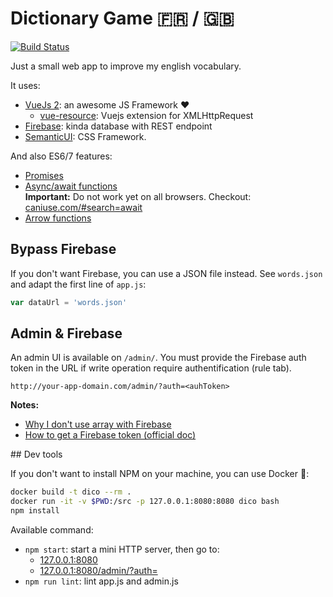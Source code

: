 # Dictionary Game 🇫🇷 / 🇬🇧

[![Build Status](https://travis-ci.org/maxpou/dictionary-game.svg?branch=master)](https://travis-ci.org/maxpou/dictionary-game)

Just a small web app to improve my english vocabulary.

It uses: 

* [VueJs 2](https://vuejs.org/): an awesome JS Framework ❤️
  * [vue-resource](https://github.com/pagekit/vue-resource): Vuejs extension for XMLHttpRequest
* [Firebase](https://console.firebase.google.com/): kinda database with REST endpoint
* [SemanticUI](http://semantic-ui.com/): CSS Framework.

And also ES6/7 features:

* [Promises](https://developer.mozilla.org/fr/docs/Web/JavaScript/Reference/Objets_globaux/Promise)
* [Async/await functions](https://developer.mozilla.org/en-US/docs/Web/JavaScript/Reference/Statements/async_function)  
**Important:** Do not work yet on all browsers. Checkout: [caniuse.com/#search=await](http://caniuse.com/#search=await)
* [Arrow functions](https://developer.mozilla.org/en-US/docs/Web/JavaScript/Reference/Functions/Arrow_functions)

## Bypass Firebase

If you don't want Firebase, you can use a JSON file instead. See `words.json` and adapt the first line of `app.js`:

```js
var dataUrl = 'words.json'
```

## Admin & Firebase

An admin UI is available on `/admin/`. You must provide the Firebase auth token in the URL if write operation require authentification (rule tab).

  ```
  http://your-app-domain.com/admin/?auth=<auhToken>
  ```

**Notes:**

* [Why I don't use array with Firebase](https://firebase.googleblog.com/2014/04/best-practices-arrays-in-firebase.html)
* [How to get a Firebase token (official doc)](https://firebase.google.com/docs/reference/rest/database/user-auth)

## Dev tools

If you don't want to install NPM on your machine, you can use Docker :whale::

```bash
docker build -t dico --rm .
docker run -it -v $PWD:/src -p 127.0.0.1:8080:8080 dico bash
npm install
```

Available command:

* `npm start`: start a mini HTTP server, then go to: 
  * [127.0.0.1:8080](http://127.0.0.1:8080)
  * [127.0.0.1:8080/admin/?auth=](http://127.0.0.1:8080/admin/?auth=)
* `npm run lint`: lint app.js and admin.js
